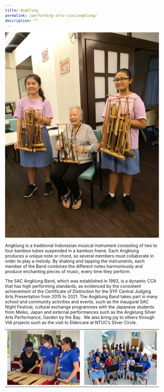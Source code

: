 ```yaml
---
title: Angklung
permalink: /performing-arts-ccas/angklung/
description: ""
---
```



![](/images/Canossian%20Life/Performing%20Arts%20Niche/Performing%20arts%20cca/ANGKLUNG/AB7-Angklung-CIP-at-NTUC-Eldercare-2018.jpg)

Angklung is a traditional Indonesian musical instrument consisting of two to four bamboo tubes suspended in a bamboo frame. Each Angklung produces a unique note or chord, so several members must collaborate in order to play a melody. By shaking and tapping the instruments, each member of the Band combines the different notes harmoniously and produce enchanting pieces of music, every time they perform. 

The SAC Angklung Band, which was established in 1993, is a dynamic CCA that has high performing standards, as evidenced by the consistent achievement of the Certificate of Distinction for the SYF Central Judging Arts Presentation from 2015 to 2021. The Angklung Band takes part in many school and community activities and events, such as the inaugural SAC Night Festival, cultural exchange programmes with the Japanese students from Meiko, Japan and external performances such as the Angklung Silver Arts Performance, Garden by the Bay.  We also bring joy to others through VIA projects such as the visit to Eldercare at NTUC’s Silver Circle.

|   |   |
|---|---|
|![](/images/Canossian%20Life/Performing%20Arts%20Niche/Performing%20arts%20cca/ANGKLUNG/AB-11.jpg)   | ![](/images/Canossian%20Life/Performing%20Arts%20Niche/Performing%20arts%20cca/ANGKLUNG/Angklung_1-1.jpg)  |